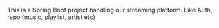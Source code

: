 This is a Spring Boot project handling our streaming platform. Like Auth, repo (music, playlist, artist etc)


